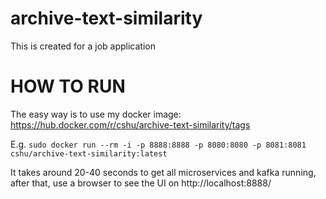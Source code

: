 # archive-text-similarity

This is created for a job application

# HOW TO RUN

The easy way is to use my docker image: https://hub.docker.com/r/cshu/archive-text-similarity/tags

E.g. `sudo docker run --rm -i -p 8888:8888 -p 8080:8080 -p 8081:8081 cshu/archive-text-similarity:latest`

It takes around 20-40 seconds to get all microservices and kafka running, after that, use a browser to see the UI on http://localhost:8888/


